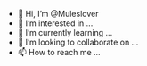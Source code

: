 - 👋 Hi, I’m @Muleslover
- 👀 I’m interested in ...
- 🌱 I’m currently learning ...
- 💞️ I’m looking to collaborate on ...
- 📫 How to reach me ...

<!---
Muleslover/Muleslover is a ✨ special ✨ repository because its `README.md` (this file) appears on your GitHub profile.
You can click the Preview link to take a look at your changes.
--->
